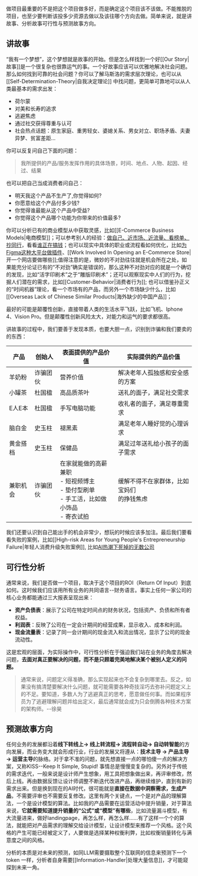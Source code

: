 做项目最重要的不是把这个项目做多好，而是确定这个项目该不该做。不能推脱的项目，也至少要判断该投多少资源去做以及该往哪个方向去做。简单来说，就是讲故事、分析故事可行性与预测故事方向。

## 讲故事

“我有一个梦想”，这个梦想就是故事的开始。但是怎么样找到一个好[[Our Story|故事]]是一个很复杂也很靠运气的事。一个好故事应该可以优雅地解决社会问题。那么如何找到可靠的社会问题？你可以了解马斯洛的需求层次理论，也可以从[[Self-Determination-Theory|自我决定理论]] 中找问题，更简单可靠地可以从人类最基本的需求出发：

- 荷尔蒙
- 对美和长寿的追求
- 逃避焦虑
- 通过社交获得尊重与认可
- 社会热点话题：原生家庭、重男轻女、婆媳关系、男女对立、职场矛盾、夫妻异梦、贫富差距...

你可以反复问自己下面的问题：

> 我所提供的产品/服务发挥作用的具体场景，时间、地点、人物、起因、经过、结果

也可以把自己当成消费者问自己：

- 明天我这个产品不生产了,你觉得如何?
- 你愿意给这个产品付多少钱?
- 你觉得谁最能从这个产品中受益?
- 你觉得这个产品哪个功能为你带来的价值最多?

你可以分析已有的商业模型从中获取灵感，比如[[E-Commerce Business Models|电商模型]]；可以参考别人的经验：[做自己、近市场、近流量、看榜单、抄同行](https://mp.weixin.qq.com/s/TqsKacR1lKPWALDjsxmiXw)，看看[谁正在搞钱](https://whoismaking.money/)；也可以现实中具体的职业或流程看如何优化，比如[为Figma这种大平台做插件](https://www.bmms.me/blog/slash-programmer-digital-nomad-transition)、[[Work Involved In Opening an E-Commerce Store|开一个网店要做哪些]];值得注意的是，微妙的不对劲往往就是机会所在之处，如果能充分论证已有的“不对劲”确实是错误的，那么这种不对劲对应的就是一个确切的发现，比如“活字印刷术”之于“雕版印刷术”；还可以观察现实中人们的行为，挖掘人们潜在的需求，比如[[Customer-Behavior|消费者行为]]; 也可以借鉴孙正义的“时间机器”理论，看一个市场有的产品，而另外一个市场缺少什么，比如[[Overseas Lack of Chinese Similar Products|海外缺少的中国产品]]；

最好的可能是颠覆性创新，直接带着人类的生活水平飞跃，比如飞机、Iphone 4、Vision Pro。但是颠覆性创新风险太大，对能力和运气的要求都很高。

讲故事的过程中，我们要善于发现本质，也要大胆一点，识别到诈骗和我们要卖的的东西：

| 产品 | 创始人 | 表面提供的产品价值 | 实际提供的产品价值 |
| --- | --- | --- | --- |
| 羊奶粉 | 诈骗团伙 | 营养价值 | 解决老年人孤独感和安全感的方案 |
| 小罐茶 | 杜国楹 | 高品质茶叶 | 送礼的面子，满足社交需求 |
| E人E本 | 杜国楹 | 手写电脑功能 | 收礼者的面子，满足尊重需求 |
| 脑白金 | 史玉柱 | 褪黑素 | 满足老年人睡好觉的心理诉求 |
| 黄金搭档 | 史玉柱 | 保健品 | 满足过年送礼给小孩子的面子需求 |
| 兼职机会 | 诈骗团伙 | 在家就能做的高薪兼职<br>- 短视频博主<br>- 垫付型刷单<br>- 手工活，比如做小饰品<br>- 寄衣试拍 | 缓解不得不在家群体，比如宝妈们<br>的挣钱焦虑 |

我们还要认识到自己能出手的机会非常少，想玩的时候应该多加注。最后我们要看看失败的案例，比如[[High-risk Areas for Young People's Entrepreneurship Failure|年轻人消费升级失败案例]], 比如[AI热潮下死掉的无数公司](:https://dang.ai/ai-graveyard)

## 可行性分析

通常来说，我们是否做一个项目，取决于这个项目的ROI（Return Of Input）到底如何。这时候我们应该用所有业务的共同语言--财务语言。事实上任何一家公司的核心业务都能通过三大报表呈现出来：

- **资产负债表**：展示了公司在特定时间点的财务状况，包括资产、负债和所有者权益。
- **利润表**：反映了公司在一定会计期间的经营成果，显示收入、成本和利润。
- **现金流量表**：记录了同一会计期间的现金流入和流出情况，显示了公司的现金流动性。

这是宏观的层面，为实际操作中，可行性分析在于强迫我们站在业务的角度去解决问题，**去面对真正要解决的问题，而不是只顾着完美地解决某个被别人定义的问题。**

> 通常来说，问题定义得准确，那么实现起来也不会复杂到哪里去。反之，如果没有搞清楚要解决什么问题，就可能需要各种奇技淫巧去弥补问题定义上的不足。要知道，多数人为了逃避真正的思考，愿意做任何事。而如果程序员为了逃避理解问题并给出定义，最后通常就会成为只会倒腾各种技术方案的架构师。--徐昊

## 预测故事方向

任何业务的发展都沿着**线下转线上→ 线上转流程→ 流程转自动→ 自动转智能**的方向发展，而业务变大就会形成行业，行业的发展又将遵从：**技术主导 → 产品主导→ 运营主导**的脉络。对于拿不准的问题，就先想直接一点的哪怕傻一点的解决方案，又称KISS--Keep It Simple, Stupid! 事情总是慢慢变复杂的。另外对于传统的需求迭代，一般来说是设计师产生想象，用工具把想象做出来，再评审修改，然后上线。再由数据反馈让设计师调整不断迭代改进产品，再继续维护，直到有新的需求出来。但是换到现在的AI时代，很可能就是**直接在数据中洞察需求，生成产品**，不需要评审也不需要反复修改。这里有两个关键点，一个是对产品的理解算法，一个是设计模型的算法。比如我的产品需要在运营活动中提升销量，对于算法来说，**它就需要知道提升销量的“公式”或“模型”有哪些**，比如流量漏斗模型，有大流量进来，做好landingpage，再怎么样，再怎么样……有了这样一个个的算法，就能把对产品需求的理解交给设计模型，让设计模型来推荐一个风格。这个风格的产生可能已经被定义了，人要做是选择某种权衡利弊，比如权衡销量转化与满意度之间的风格。

分析的本质是对未来的预测，如同LLM需要摄取整个互联网的信息来预测下一个token 一样，分析者自身需要[[Information-Handler|处理大量信息]]，才可能窥探到未来一角。
